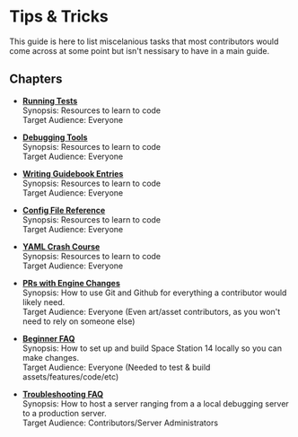 # Tips & Tricks

This guide is here to list miscelanious tasks that most contributors would come across at some point but isn't nessisary to have in a main guide.

## Chapters

- [**Running Tests**](./testing.md)  
    Synopsis: Resources to learn to code  
    Target Audience: Everyone

- [**Debugging Tools**](./debugging-tools.md)  
    Synopsis: Resources to learn to code  
    Target Audience: Everyone

- [**Writing Guidebook Entries**](./writing-guidebook-entries.md)  
    Synopsis: Resources to learn to code  
    Target Audience: Everyone

- [**Config File Reference**](./config-file-reference.md)  
    Synopsis: Resources to learn to code  
    Target Audience: Everyone

- [**YAML Crash Course**](./yaml-crash-course.md)  
    Synopsis: Resources to learn to code  
    Target Audience: Everyone

- [**PRs with Engine Changes**](./prs-with-engine-changes.md)  
    Synopsis: How to use Git and Github for everything a contributor would likely need.  
    Target Audience: Everyone (Even art/asset contributors, as you won't need to rely on someone else)

- [**Beginner FAQ**](./beginner-faq.md)  
    Synopsis: How to set up and build Space Station 14 locally so you can make changes.  
    Target Audience: Everyone (Needed to test & build assets/features/code/etc)

- [**Troubleshooting FAQ**](./troubleshooting-faq.md)  
    Synopsis: How to host a server ranging from a a local debugging server to a production server.  
    Target Audience: Contributors/Server Administrators